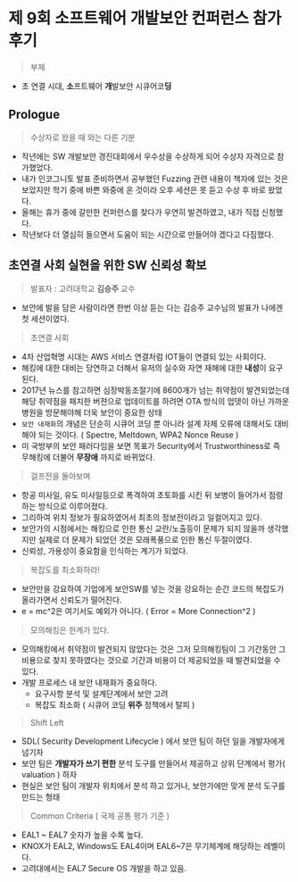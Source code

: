 # 제 9회 소프트웨어 개발보안 컨퍼런스 참가 후기
> 부제
- 초 연결 시대, **소**프트웨어 **개**발보안 시큐어코**딩**

## Prologue
> 수상자로 왔을 때 와는 다른 기분
- 작년에는 SW 개발보안 경진대회에서 우수상을 수상하게 되어 수상자 자격으로 참가했었다.
- 내가 인코그니토 발표 준비하면서 공부했던 Fuzzing 관련 내용이 책자에 있는 것은 보았지만 학기 중에 바쁜 와중에 온 것이라 오후 세션은 못 듣고 수상 후 바로 왔었다.
- 올해는 휴가 중에 갈만한 컨퍼런스를 찾다가 우연히 발견하였고, 내가 직접 신청했다.
- 작년보다 더 열심히 들으면서 도움이 되는 시간으로 만들어야 겠다고 다짐했다.

## 초연결 사회 실현을 위한 SW 신뢰성 확보
> 발표자 : 고려대학교 **김승주** 교수
- 보안에 발을 담은 사람이라면 한번 이상 듣는 다는 김승주 교수님의 발표가 나에겐 첫 세션이였다.

> 초연결 사회
- 4차 산업혁명 시대는 AWS 서비스 연결처럼 IOT들이 연결되 있는 사회이다.
- 해킹에 대한 대비는 당연하고 더해서 유저의 실수와 자연 재해에 대한 **내성**이 요구된다.
- 2017년 뉴스를 참고하면 심장박동조절기에 8600개가 넘는 취약점이 발견되었는데 해당 취약점을 패치한 버젼으로 업데이트를 하려면 OTA 방식의 업뎃이 아닌 가까운 병원을 방문해야해 더욱 보안이 중요한 상태
- ```보안 내재화```의 개념은 단순히 시큐어 코딩 뿐 아니라 설계 자체 오류에 대해서도 대비해야 되는 것이다. ( Spectre, Meltdown, WPA2 Nonce Reuse )
- 미 국방부의 보안 패러다임을 보면 목표가 Security에서 Trustworthiness로 즉 무해킹에 더불어 **무장애** 까지로 바뀌었다.

> 걸프전을 돌아보며
- 항공 미사일, 유도 미사일등으로 폭격하여 초토화를 시킨 뒤 보병이 들어가서 점령하는 방식으로 이루어졌다.
- 그리하여 위치 정보가 필요하였어서 최초의 정보전이라고 일컬어지고 있다.
- 보안가의 시점에서는 해킹으로 인한 통신 교란/노출등이 문제가 되지 않을까 생각했지만 실제로 더 문제가 되었던 것은 모래폭풍으로 인한 통신 두절이였다.
- 신뢰성, 가용성이 중요함을 인식하는 계기가 되었다.

> 복잡도를 최소화하라!
- 보안만을 강요하여 기업에게 보안SW를 넣는 것을 강요하는 순간 코드의 복잡도가 올라가면서 신뢰도가 떨어진다.
- e = mc^2은 여기서도 예외가 아니다. ( Error = More Connection^2 )

> 모의해킹은 한계가 있다.
- 모의해킹에서 취약점이 발견되지 않았다는 것은 그저 모의해킹팀이 그 기간동안 그 비용으로 찾지 못하였다는 것으로 기간과 비용이 더 제공되었을 때 발견되었을 수 있다.
- 개발 프로세스 내 보안 내재화가 중요하다.
  - 요구사항 분석 및 설계단계에서 보안 고려
  - 복잡도 최소화 ( 시큐어 코딩 **위주** 정책에서 탈피 )

> Shift Left
- SDL( Security Development Lifecycle ) 에서 보안 팀이 하던 일을 개발자에게 넘기자
- 보안 팀은 **개발자가 쓰기 편한** 분석 도구를 만들어서 제공하고 상위 단계에서 평가( valuation ) 하자
- 현실은 보안 팀이 개발자 위치에서 분석 하고 있거나, 보안가에만 맞게 분석 도구를 만드는 형태

> Common Criteria ( 국제 공통 평가 기준 )
- EAL1 ~ EAL7 숫자가 높을 수록 높다.
- KNOX가 EAL2, Windows도 EAL4이며 EAL6~7은 무기체계에 해당하는 레벨이다.
- 고려대에서는 EAL7 Secure OS 개발을 하고 있음.

